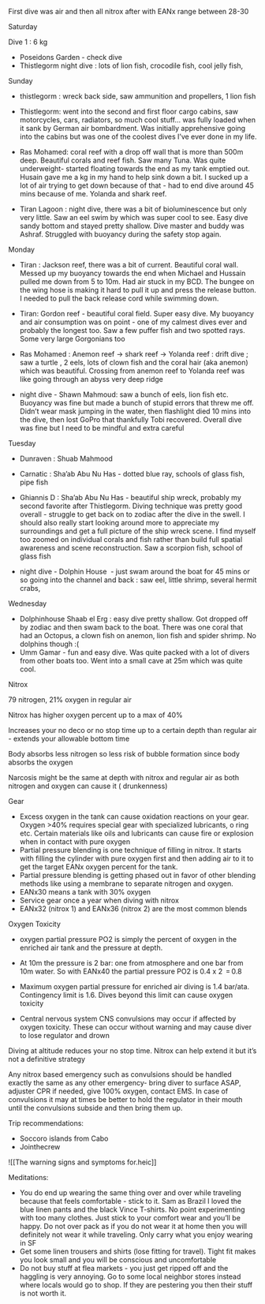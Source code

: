  

First dive was air and then all nitrox after with EANx range between 28-30

Saturday 

Dive 1 : 6 kg

- Poseidons Garden - check dive
- Thistlegorm night dive : lots of lion fish, crocodile fish, cool jelly fish, 

Sunday

- thistlegorm : wreck back side, saw ammunition and propellers, 1 lion fish
- Thistlegorm: went into the second and first floor cargo cabins, saw motorcycles, cars, radiators, so much cool stuff… was fully loaded when it sank by German air bombardment. Was initially apprehensive going into the cabins but was one of the coolest dives I’ve ever done in my life.

  

- Ras Mohamed: coral reef with a drop off wall that is more than 500m deep. Beautiful corals and reef fish. Saw many Tuna. Was quite underweight- started floating towards the end as my tank emptied out. Husain gave me a kg in my hand to help sink down a bit. I sucked up a lot of air trying to get down because of that - had to end dive around 45 mins because of me. Yolanda and shark reef.

  

  

  

- Tiran Lagoon : night dive, there was a bit of bioluminescence but only very little. Saw an eel swim by which was super cool to see. Easy dive sandy bottom and stayed pretty shallow. Dive master and buddy was Ashraf. Struggled with buoyancy during the safety stop again. 

  

Monday

- Tiran : Jackson reef, there was a bit of current. Beautiful coral wall. Messed up my buoyancy towards the end when Michael and Hussain pulled me down from 5 to 10m. Had air stuck in my BCD. The bungee on the wing hose is making it hard to pull it up and press the release button. I needed to pull the back release cord while swimming down.

  

- Tiran: Gordon reef - beautiful coral field. Super easy dive. My buoyancy and air consumption was on point - one of my calmest dives ever and probably the longest too. Saw a few puffer fish and two spotted rays. Some very large Gorgonians too

  

- Ras Mohamed : Anemon reef -> shark reef -> Yolanda reef : drift dive ; saw a turtle , 2 eels, lots of clown fish and the coral hair (aka anemon) which was beautiful. Crossing from anemon reef to Yolanda reef was like going through an abyss very deep ridge 

  

- night dive - Shawn Mahmoud: saw a bunch of eels, lion fish etc. Buoyancy was fine but made a bunch of stupid errors that threw me off. Didn’t wear mask jumping in the water, then flashlight died 10 mins into the dive, then lost GoPro that thankfully Tobi recovered. Overall dive was fine but I need to be mindful and extra careful 

  

  

Tuesday

- Dunraven : Shuab Mahmood 

- Carnatic : Sha’ab Abu Nu Has - dotted blue ray, schools of glass fish, pipe fish

  

- Ghiannis D : Sha’ab Abu Nu Has - beautiful ship wreck, probably my second favorite after Thistlegorm. Diving technique was pretty good overall - struggle to get back on to zodiac after the dive in the swell. I should also really start looking around more to appreciate my surroundings and get a full picture of the ship wreck scene. I find myself too zoomed on individual corals and fish rather than build full spatial awareness and scene reconstruction. Saw a scorpion fish, school of glass fish

  

- night dive - Dolphin House  - just swam around the boat for 45 mins or so going into the channel and back : saw eel, little shrimp, several hermit crabs, 

  

Wednesday

- Dolphinhouse Shaab el Erg : easy dive pretty shallow. Got dropped off by zodiac and then swam back to the boat. There was one coral that had an Octopus, a clown fish on anemon, lion fish and spider shrimp. No dolphins though :(
- Umm Gamar - fun and easy dive. Was quite packed with a lot of divers from other boats too. Went into a small cave at 25m which was quite cool.  

Nitrox

79 nitrogen, 21% oxygen in regular air

Nitrox has higher oxygen percent up to a max of 40%

Increases your no deco or no stop time up to a certain depth than regular air - extends your allowable bottom time

  

  

Body absorbs less nitrogen so less risk of bubble formation since body absorbs the oxygen

Narcosis might be the same at depth with nitrox and regular air as both nitrogen and oxygen can cause it ( drunkenness)

  

Gear

- Excess oxygen in the tank can cause oxidation reactions on your gear. Oxygen >40% requires special gear with specialized lubricants, o ring etc. Certain materials like oils and lubricants can cause fire or explosion when in contact with pure oxygen
- Partial pressure blending is one technique of filling in nitrox. It starts with filling the cylinder with pure oxygen first and then adding air to it to get the target EANx oxygen percent for the tank.
- Partial pressure blending is getting phased out in favor of other blending methods like using a membrane to separate nitrogen and oxygen.
- EANx30 means a tank with 30% oxygen
- Service gear once a year when diving with nitrox 
- EANx32 (nitrox 1) and EANx36 (nitrox 2) are the most common blends

  

Oxygen Toxicity

- oxygen partial pressure PO2 is simply the percent of oxygen in the enriched air tank and the pressure at depth. 
- At 10m the pressure is 2 bar: one from atmosphere and one bar from 10m water. So with EANx40 the partial pressure PO2 is 0.4 x 2  = 0.8
- Maximum oxygen partial pressure for enriched air diving is 1.4 bar/ata. Contingency limit is 1.6. Dives beyond this limit can cause oxygen toxicity

  

  

- Central nervous system CNS convulsions may occur if affected by oxygen toxicity. These can occur without warning and may cause diver to lose regulator and drown

  

Diving at altitude reduces your no stop time. Nitrox can help extend it but it’s not a definitive strategy

Any nitrox based emergency such as convulsions should be handled exactly the same as any other emergency- bring diver to surface ASAP, adjuster CPR if needed, give 100% oxygen, contact EMS. In case of convulsions it may at times be better to hold the regulator in their mouth until the convulsions subside and then bring them up.

  

  

Trip recommendations:

- Soccoro islands from Cabo
- Jointhecrew 

  
![[The warning signs and symptoms for.heic]]
  

  

Meditations:

- You do end up wearing the same thing over and over while traveling because that feels comfortable - stick to it. Sam as Brazil I loved the blue linen pants and the black Vince T-shirts. No point experimenting with too many clothes. Just stick to your comfort wear and you’ll be happy. Do not over pack as if you do not wear it at home then you will definitely not wear it while traveling. Only carry what you enjoy wearing in SF
- Get some linen trousers and shirts (lose fitting for travel). Tight fit makes you look small and you will be conscious and uncomfortable 
- Do not buy stuff at flea markets - you just get ripped off and the haggling is very annoying. Go to some local neighbor stores instead where locals would go to shop. If they are pestering you then their stuff is not worth it.